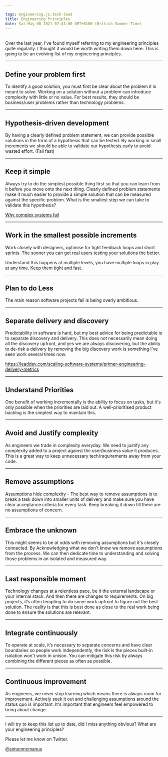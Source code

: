 ```yaml
---

tags: engineering,js,tech-lead
title: Engineering Principles
date: Sat May 08 2021 07:41:00 GMT+0100 (British Summer Time)
---
```

   
Over the last year, I've found myself referring to my engineering principles quite regularly. I thought it would be worth writing them down here.  This is going to be an evolving list of my engineering principles. 

*****
## Define your problem first 

To identify a good solution, you must first be clear about the problem it is meant to solve. 
Working on a solution without a problem can introduce complexity with little or no value.
For best results, they should be business/user problems rather than technology problems. 

*****

## Hypothesis-driven development 

By having a clearly defined problem statement, we can provide possible solutions in the form of a hypothesis that can be tested. By working in small increments we should be able to validate our hypothesis early to avoid wasted effort. (Fail fast)

*****
## Keep it simple 

Always try to do the simplest possible thing first so that you can learn from it before you move onto the next thing. Clearly defined problem statements make it much easier to provide a simple solution that can be measured against the specific problem. 
What is the smallest step we can take to validate this hypothesis?

[Why complex systems fail](https://how.complexsystems.fail)

*****

## Work in the smallest possible increments 

Work closely with designers, optimise for tight feedback loops and short sprints. The sooner you can get real users testing your solutions the better. 

Understand this happens at multiple levels,  you have multiple loops in play at any time.  Keep them tight and fast.

*****
## Plan to do Less

The main reason software projects fail is being overly ambitious. 

*****

## Separate delivery and discovery 

Predictability in software is hard, but my best advice for being predictable is to separate discovery and delivery.
This does not necessarily mean doing all the discovery upfront, and yes we are always discovering, but the ability to de-risk a delivery by removing the big discovery work is something I've seen work several times now. 

https://leaddev.com/scaling-software-systems/primer-engineering-delivery-metrics

*****
## Understand Priorities 

One benefit of working incrementally is the ability to focus on tasks, but it's only possible when the priorities are laid out. A well-prioritised product backlog is the simplest way to maintain this.

*****
## Avoid and Justify complexity 

As engineers we trade in complexity everyday. We need to justify any complexity added to a project against the user/business value it produces. This is a great way to keep unnecessary tech/requirements away from your code. 

*****

## Remove assumptions 

Assumptions hide complexity - The best way to remove assumptions is to break a task down into smaller units of delivery and make sure you have clear acceptance criteria for every task. Keep breaking it down till there are no assumptions of concern. 

*****
## Embrace the unknown 

This might seems to be at odds with removing assumptions but it's closely connected. By Acknowledging what we don't know we remove assumptions from the process. We can then dedicate time to understanding and solving those problems in an isolated and measured way.

*****
## Last responsible moment

Technology changes at a relentless pace,  be it the external landscape or your internal stack. And then there are changes to requirements.   On big projects, it’s often tempting to do some work upfront to figure out the best solution.  The reality is that this is best done as close to the real work being done to ensure the solutions are relevant.

*****
## Integrate continuously 

To operate at scale, it’s necessary to separate concerns and have clear boundaries so people work independently, the risk is the pieces built-in isolation won't work in unison.  You can mitigate this risk by always combining the different pieces as often as possible.

*****

## Continuous improvement   

As engineers, we never stop learning which means there is always room for improvement.  Actively seek it out and challenging assumptions around the status quo is important. It's important that engineers feel empowered to bring about change. 

*****

I will try to keep this list up to date, did I miss anything obvious? What are your engineering principles?

Please let me know on Twitter.

[@simonmcmanus](https://twitter.com/simonmcmanus)

